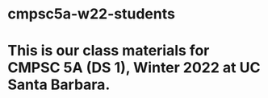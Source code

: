 # cmpsc5a-w22-students
# This is our class materials for CMPSC 5A (DS 1), Winter 2022 at UC Santa Barbara.
